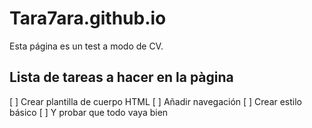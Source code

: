 # Tara7ara.github.io

Esta página es un test a modo de CV.

## Lista de tareas a hacer en la pàgina

[ ] Crear plantilla de cuerpo HTML
[ ] Añadir navegación
[ ] Crear estilo básico
[ ] Y probar que todo vaya bien
